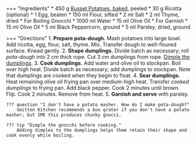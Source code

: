 === "Ingredients"
    * 450 g [Russet Potatoes, baked](baked-potato.md), peeled
    * 30 g Ricotta (optional)
    * 1 Egg, beaten
    * 150 ml Flour, sifted
    * 2 ml Salt
    * 2 ml Thyme, dried
    * For Boiling Gnocchi
        * 1000 ml Water
        * 15 ml Olive Oil
    * For Garnish
        * 15 ml Olive Oil
        * 5 ml Black Peppercorn, ground
        * 5 ml Parsley, dried, ground

=== "Directions"
    1. **Prepare pota-dough.** Mash potatoes into large bowl. Add ricotta, egg, flour, salt, thyme. Mix. Transfer dough to well-floured surface. Knead gently.
    2. **Shape dumplings.** Divide batch as necessary; roll *pota-dough* into 2 cm thick rope. Cut 3 cm dumplings from rope. [Dimple the dumplings](https://www.youtube.com/watch?v=iTmcGy9CWhE&t=175s).
    3. **Cook dumplings.** Add water and olive oil to stockpan. Boil over high heat. Divide batch as necessary; add dumplings to stockpan. Note that dumplings are cooked when they begin to float.
    4. **Sear dumplings.** Heat remaining olive oil frying pan over medium-high heat. Transfer *cooked dumplings* to frying pan. Add black pepper. Cook 2 minutes until brown. Flip. Cook 2 minutes. Remove from heat.
    5. **Garnish and serve** with parsley.

    ??? question "I don't have a potato masher. How do I make pota-dough?"
        Smitten Kitchen recommends a box grater if you don't have a potato masher; but IME this produces chunky gnocci.

    ??? tip "Dimple the gnocchi before cooking."
        Adding dimples to the dumplings helps them retain their shape and cook evenly while boiling.

[^1]: {{ cite.perelman_the_smitten_kitchen_cookbook }}
[^2]:
    Ramsay, Gordon. ["Gordon Ramsay Shows More Ultimate Recipes To Cook On A Budget | Ultimate Cookery Course."](https://www.youtube.com/watch?v=iTmcGy9CWhE&t=20s) 13 December 2019. Accessed 2020.

